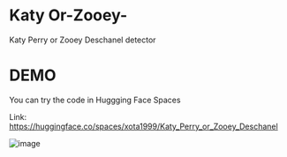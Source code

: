 # Katy Or-Zooey-
Katy Perry or Zooey Deschanel detector

# DEMO
You can try the code in Huggging Face Spaces

Link: https://huggingface.co/spaces/xota1999/Katy_Perry_or_Zooey_Deschanel

![image](https://github.com/johntaraj/Katy-Perry-or-Zooey-Deschanel-detector/assets/134852121/6b523166-60be-4b07-8346-ba1315d5ce95)


